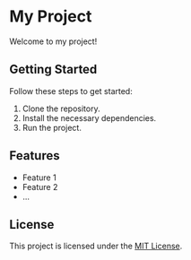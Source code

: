 # My Project

Welcome to my project!

## Getting Started

Follow these steps to get started:

1. Clone the repository.
2. Install the necessary dependencies.
3. Run the project.

## Features

- Feature 1
- Feature 2
- ...

## License

This project is licensed under the [MIT License](LICENSE).
